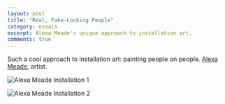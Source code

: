 ```yaml
---
layout: post
title: "Real, Fake-Looking People"
category: essais
excerpt: Alexa Meade's unique approach to installation art.
comments: true
---
```


Such a cool approach to installation art: painting people on people.
[Alexa Meade](http://www.alexameade.com), artist.

![Alexa Meade Installation 1](http://www.vincentbarr.com/assets/images/alexa-meade-1.png)  

![Alexa Meade Installation 2](http://www.vincentbarr.com/assets/images/alexa-meade-2.png)  

<a href="https://plus.google.com/+VincentBarr0?rel=author"></a>